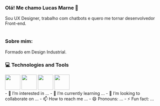 ### Olá! Me chamo Lucas Marne 👋
Sou UX Designer, trabalho com chatbots e quero me tornar desenvolvedor Front-end.
<br>
<br>
<div>
  <h3>Sobre mim:</h3>
  <p>Formado em Design Industrial. </p>
</div>


<section>
<h3>💻 Technologies and Tools</h3>
    <img src="https://cdn.jsdelivr.net/gh/devicons/devicon@latest/icons/html5/html5-plain-wordmark.svg" width="50" height="50"/>
    <img src="https://cdn.jsdelivr.net/gh/devicons/devicon@latest/icons/css3/css3-plain-wordmark.svg" width="50" height="50"/>
    <img src="https://cdn.jsdelivr.net/gh/devicons/devicon@latest/icons/javascript/javascript-original.svg" width="50" height="50"/>
    <img src="https://cdn.jsdelivr.net/gh/devicons/devicon@latest/icons/vscode/vscode-original-wordmark.svg" width="50" height="50"/>
</section>
- 👀 I’m interested in ...
- 🌱 I’m currently learning ...
- 💞️ I’m looking to collaborate on ...
- 📫 How to reach me ...
- 😄 Pronouns: ...
- ⚡ Fun fact: ...
<!---
lucasmarne/lucasmarne is a ✨ special ✨ repository because its `README.md` (this file) appears on your GitHub profile.
You can click the Preview link to take a look at your changes.
--->
